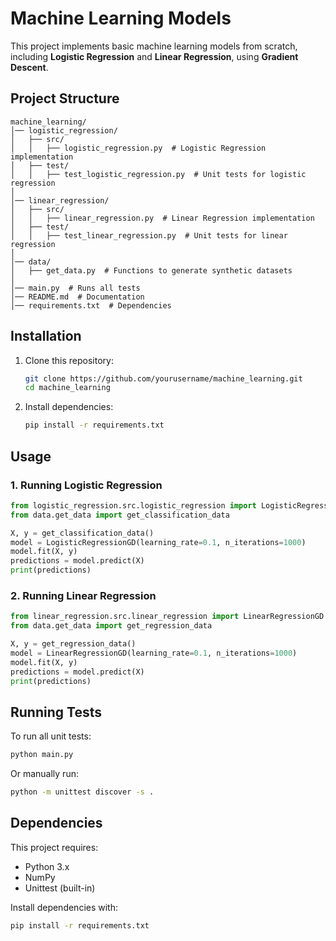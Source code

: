# Machine Learning Models

This project implements basic machine learning models from scratch, including **Logistic Regression** and **Linear Regression**, using **Gradient Descent**.

## Project Structure
```
machine_learning/
│── logistic_regression/
│   ├── src/
│   │   ├── logistic_regression.py  # Logistic Regression implementation
│   ├── test/
│   │   ├── test_logistic_regression.py  # Unit tests for logistic regression
│
│── linear_regression/
│   ├── src/
│   │   ├── linear_regression.py  # Linear Regression implementation
│   ├── test/
│   │   ├── test_linear_regression.py  # Unit tests for linear regression
│
│── data/
│   ├── get_data.py  # Functions to generate synthetic datasets
│
│── main.py  # Runs all tests
│── README.md  # Documentation
│── requirements.txt  # Dependencies
```

## Installation
1. Clone this repository:
   ```bash
   git clone https://github.com/yourusername/machine_learning.git
   cd machine_learning
   ```

2. Install dependencies:
   ```bash
   pip install -r requirements.txt
   ```

## Usage
### 1. Running Logistic Regression
```python
from logistic_regression.src.logistic_regression import LogisticRegressionGD
from data.get_data import get_classification_data

X, y = get_classification_data()
model = LogisticRegressionGD(learning_rate=0.1, n_iterations=1000)
model.fit(X, y)
predictions = model.predict(X)
print(predictions)
```

### 2. Running Linear Regression
```python
from linear_regression.src.linear_regression import LinearRegressionGD
from data.get_data import get_regression_data

X, y = get_regression_data()
model = LinearRegressionGD(learning_rate=0.1, n_iterations=1000)
model.fit(X, y)
predictions = model.predict(X)
print(predictions)
```

## Running Tests
To run all unit tests:
```bash
python main.py
```

Or manually run:
```bash
python -m unittest discover -s .
```

## Dependencies
This project requires:
- Python 3.x
- NumPy
- Unittest (built-in)

Install dependencies with:
```bash
pip install -r requirements.txt
```
